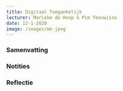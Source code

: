 ```yaml
---
title: Digitaal Toegankelijk
lecturer: Marieke de Hoop & Pim Teeuwisse
date: 12-1-2020
image: /images/me.jpeg
---
```


### Samenvatting

### Notities

### Reflectie